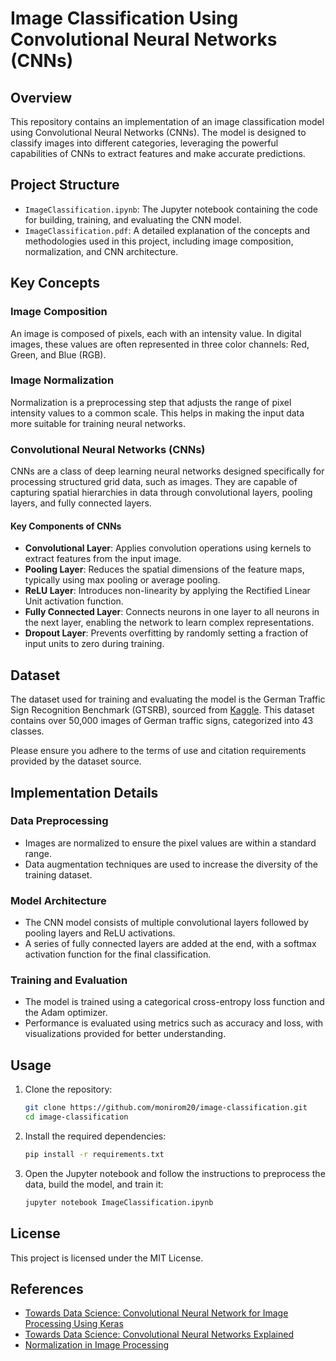 # Image Classification Using Convolutional Neural Networks (CNNs)

## Overview

This repository contains an implementation of an image classification model using Convolutional Neural Networks (CNNs). The model is designed to classify images into different categories, leveraging the powerful capabilities of CNNs to extract features and make accurate predictions.

## Project Structure

- `ImageClassification.ipynb`: The Jupyter notebook containing the code for building, training, and evaluating the CNN model.
- `ImageClassification.pdf`: A detailed explanation of the concepts and methodologies used in this project, including image composition, normalization, and CNN architecture.

## Key Concepts

### Image Composition
An image is composed of pixels, each with an intensity value. In digital images, these values are often represented in three color channels: Red, Green, and Blue (RGB).

### Image Normalization
Normalization is a preprocessing step that adjusts the range of pixel intensity values to a common scale. This helps in making the input data more suitable for training neural networks.

### Convolutional Neural Networks (CNNs)
CNNs are a class of deep learning neural networks designed specifically for processing structured grid data, such as images. They are capable of capturing spatial hierarchies in data through convolutional layers, pooling layers, and fully connected layers.

#### Key Components of CNNs
- **Convolutional Layer**: Applies convolution operations using kernels to extract features from the input image.
- **Pooling Layer**: Reduces the spatial dimensions of the feature maps, typically using max pooling or average pooling.
- **ReLU Layer**: Introduces non-linearity by applying the Rectified Linear Unit activation function.
- **Fully Connected Layer**: Connects neurons in one layer to all neurons in the next layer, enabling the network to learn complex representations.
- **Dropout Layer**: Prevents overfitting by randomly setting a fraction of input units to zero during training.

## Dataset

The dataset used for training and evaluating the model is the German Traffic Sign Recognition Benchmark (GTSRB), sourced from [Kaggle](https://www.kaggle.com/datasets/meowmeowmeowmeowmeow/gtsrb-german-traffic-sign). This dataset contains over 50,000 images of German traffic signs, categorized into 43 classes. 

Please ensure you adhere to the terms of use and citation requirements provided by the dataset source.

## Implementation Details

### Data Preprocessing
- Images are normalized to ensure the pixel values are within a standard range.
- Data augmentation techniques are used to increase the diversity of the training dataset.

### Model Architecture
- The CNN model consists of multiple convolutional layers followed by pooling layers and ReLU activations.
- A series of fully connected layers are added at the end, with a softmax activation function for the final classification.

### Training and Evaluation
- The model is trained using a categorical cross-entropy loss function and the Adam optimizer.
- Performance is evaluated using metrics such as accuracy and loss, with visualizations provided for better understanding.

## Usage

1. Clone the repository:
   ```bash
   git clone https://github.com/monirom20/image-classification.git
   cd image-classification
   ```

2. Install the required dependencies:
   ```bash
   pip install -r requirements.txt
   ```

3. Open the Jupyter notebook and follow the instructions to preprocess the data, build the model, and train it:
   ```bash
   jupyter notebook ImageClassification.ipynb
   ```

## License

This project is licensed under the MIT License. 

## References
- [Towards Data Science: Convolutional Neural Network for Image Processing Using Keras](https://towardsdatascience.com/convolution-neural-network-for-image-processing-using-keras-dc3429056306)
- [Towards Data Science: Convolutional Neural Networks Explained](https://towardsdatascience.com/convolutional-neural-networks-explained-9cc5188c4939)
- [Normalization in Image Processing](http://dev.ipol.im/~nmonzon/Normalization.pdf)
